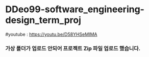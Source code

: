# DDeo99-software_engineering-design_term_proj

#youtube : https://youtu.be/D58YHSeMIMA

### 가상 폴더가 업로드 안되어 프로젝트 Zip 파일 업로드 했습니다.
